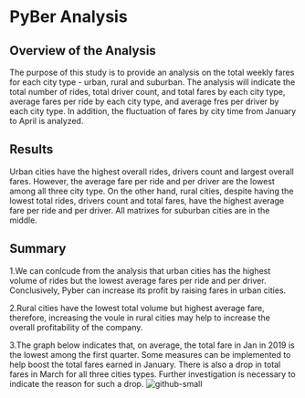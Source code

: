 # PyBer Analysis
## Overview of the Analysis
The purpose of this study is to provide an analysis on the total weekly fares for each city type - urban, rural and suburban. The analysis will indicate the total number of rides, total driver count, and total fares by each city type, average fares per ride by each city type, and average fres per driver by each city type. In addition,  the fluctuation of fares by city time from January to April is analyzed.
  
## Results
Urban cities have the highest overall rides, drivers count and largest overall fares. However, the average fare per ride and per driver are the lowest among all three city type. On the other hand, rural cities, despite having the lowest total rides, drivers count and total fares, have the highest average fare per ride and per driver. All matrixes for suburban cities are in the middle. 
  
## Summary
1.We can conlcude from the analysis that urban cities has the highest volume of rides but the lowest average fares per ride and per driver. Conclusively, Pyber can increase its profit by raising fares in urban cities. 

2.Rural cities have the lowest total volume but highest average fare, therefore, increasing the voule in rural cities may help to increase the overall profitability of the company.

3.The graph below indicates that, on average, the total fare in Jan in 2019 is the lowest among the first quarter. Some measures can be implemented to help boost the total fares earned in January. There is also a drop in total fares in March for all three cities types. Further investigation is necessary to indicate the reason for such a drop.
![github-small](https://github.com/tixie0124/PyBer_Analysis/issues/1#issue-782897399)
